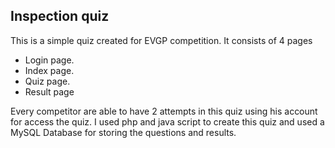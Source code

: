 <h2>Inspection quiz</h2>
This is a simple quiz created for EVGP competition.
It consists of 4 pages 
<ul>
<li> Login page.</li>
 <li>Index page.</li>
 <li> Quiz page.</li>
 <li> Result page</li>
</ul>
Every competitor are able to have 2 attempts in this quiz using his account for access the quiz.
I used php and java script to create this quiz and used a MySQL Database for storing the questions and results.

